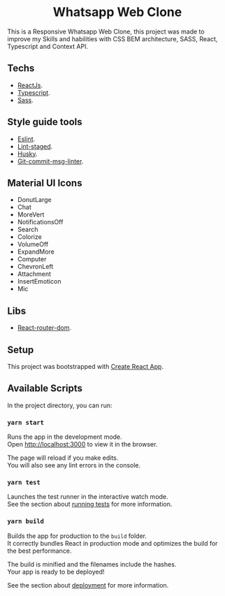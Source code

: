 <h1 align="center">Whatsapp Web Clone</h1>

This is a Responsive Whatsapp Web Clone, this project was made to improve my Skills and habilities with CSS BEM architecture, SASS, React, Typescript and Context API.

## Techs

- [ReactJs](https://reactjs.org).
- [Typescript](https://www.typescriptlang.org).
- [Sass](https://sass-lang.com).

## Style guide tools

- [Eslint](https://eslint.org).
- [Lint-staged](https://github.com/okonet/lint-staged).
- [Husky](https://github.com/typicode/husky).
- [Git-commit-msg-linter](https://github.com/legend80s/commit-msg-linter#readme).

## Material UI Icons

- DonutLarge
- Chat
- MoreVert
- NotificationsOff
- Search
- Colorize
- VolumeOff
- ExpandMore
- Computer
- ChevronLeft
- Attachment
- InsertEmoticon
- Mic

## Libs

- [React-router-dom](https://reactrouter.com).

## Setup

This project was bootstrapped with [Create React App](https://github.com/facebook/create-react-app).

## Available Scripts

In the project directory, you can run:

### `yarn start`

Runs the app in the development mode.<br />
Open [http://localhost:3000](http://localhost:3000) to view it in the browser.

The page will reload if you make edits.<br />
You will also see any lint errors in the console.

### `yarn test`

Launches the test runner in the interactive watch mode.<br />
See the section about [running tests](https://facebook.github.io/create-react-app/docs/running-tests) for more information.

### `yarn build`

Builds the app for production to the `build` folder.<br />
It correctly bundles React in production mode and optimizes the build for the best performance.

The build is minified and the filenames include the hashes.<br />
Your app is ready to be deployed!

See the section about [deployment](https://facebook.github.io/create-react-app/docs/deployment) for more information.
